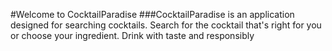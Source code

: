 #Welcome to CocktailParadise
###CocktailParadise is an application designed for searching cocktails. Search for the cocktail that's right for you or choose your ingredient. Drink with taste and responsibly
